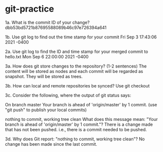 # git-practice
1a. What is the commit ID of your change?
dbb53bd5721b87695588089b46c97e726394a641
  
1b. Use git log to find out the time stamp for your commit
Fri Sep 3 17:43:06 2021 -0400
  
2a. Use git log to find the ID and time stamp for your merged commit to hello.txt
  Mon Sep 6 22:00:00 2021 -0400
  
3a. How does git store changes to the repository? (1-2 sentences)
  The content will be stored as nodes and each commit will be regarded as snapshot. They will be stored as trees.

3b. How can local and remote repositories be synced?
  Use git checkout

3c. Consider the following, where the output of git status says:

On branch master
Your branch is ahead of 'origin/master' by 1 commit.
  (use "git push" to publish your local commits)

nothing to commit, working tree clean
What does this message mean: "Your branch is ahead of 'origin/master' by 1 commit."?
  There is a change made that has not been pushed. i.e., there is a commit needed to be pushed.


3d. Why does Git report: "nothing to commit, working tree clean"?
  No change has been made since the last commit.

